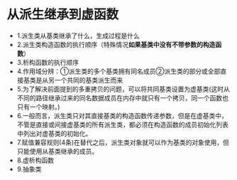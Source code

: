 # 从派生继承到虚函数
* 1.派生类从基类继承了什么，生成过程是什么
* 2.派生类构造函数的执行顺序（特殊情况**如果基类中没有不带参数的构造函数**）
* 3.析构函数的执行顺序
* 4.作用域分辨：①派生类的多个基类拥有同名成员②派生类的部分或全部直接基类是从另一个共同的基类派生而来
* 5.为了解决前面提到的多重拷贝的问题，可以将共同基类设置为虚基类(这时从不同的路径继承过来的同名数据成员在内存中就只有一个拷贝，同一个函数也只有一个映射。)
* 6.一般而言，派生类只对其直接基类的构造函数传递参数，但是在虚基类中，不管是直接或间接虚基类的所有派生类，都必须在构造函数的成员初始化列表中列出对虚基类的初始化。
* 7.赋值兼容规则(4条)在替代之后，派生类对象就可以作为基类的对象使用，但只能使用从基类继承的成员。
* 8.虚析构函数
* 9.抽象类